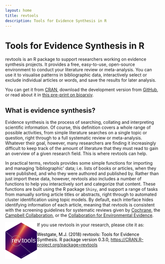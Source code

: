 ```yaml
---
layout: home
title: revtools
description: Tools for Evidence Synthesis in R
---
```

# Tools for Evidence Synthesis in R

revtools is an R package to support researchers working on evidence synthesis projects. It provides a free, easy-to-use, open-source environment to conduct your literature review or meta-analysis. You can use it to visualise patterns in bibliographic data, interactively select or exclude individual articles or words, and save the results for later analysis.

You can get it from <a href="https://cran.r-project.org/package=revtools" target="_blank" rel="noopener">CRAN</a>, download the development version from <a href="https://github.com/mjwestgate/revtools" target="_blank" rel="noopener">GitHub</a>, or read about it in <a href="https://doi.org/10.1101/262881" target="_blank" rel="noopener">this pre-print on bioarxiv</a>.


## What is evidence synthesis?
Evidence synthesis is the process of searching, collating and interpreting scientific information. Of course, this definition covers a whole range of possible  activities, from simple literature searches on a single topic or question, right through to a full systematic review or meta-analysis. Whatever their goal, however, many researchers are finding it increasingly difficult to keep track of the amount of literature that they must read to gain an overview of a given research field. This is where revtools can help.

In practical terms, revtools provides some simple functions for importing and managing 'bibliographic' data; i.e. lists of books or articles, when they were published, and who they were authored and published by. Rather than just import these data, however, revtools also includes a number of functions to help you interactively sort and categorize that content. These functions are built using the R package <code>Shiny</code>, and support a range of tasks from manually sorting article titles or abstracts, right through to automated cluster identification using topic models. By default, each interface hides identifying information of each article, meaning that revtools is consistent with the screening guidelines for systematic reviews given by <a href="https://www.cochrane.org" target="_blank" rel="noopener">Cochrane</a>, the <a href="https://campbellcollaboration.org" target="_blank" rel="noopener">Campbell Collaboration</a>, or the <a href="http://www.environmentalevidence.org" target="_blank" rel="noopener">Collaboration for Environmental Evidence</a>.


<img align="left" height="120" src="/assets/img/revtools_hex.png"> If you use revtools in your research, please cite it as:

<font color="black">Westgate, M.J. (2018) revtools: Tools for Evidence Synthesis. R package version 0.3.0, <a href="https://CRAN.R-project.org/package=revtools" target="_blank" rel="noopener">https://CRAN.R-project.org/package=revtools</a></font>
<br>